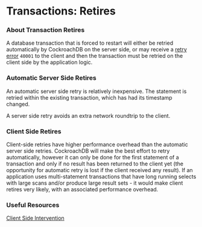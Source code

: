 # Transactions: Retires



### About Transaction Retires

A database transaction that is forced to restart will either be retried automatically by CockroachDB on the server side, or may receive a [retry error](https://www.cockroachlabs.com/docs/v21.2/error-handling-and-troubleshooting.html#transaction-retry-errors) `40001` to the client and then the transaction must be retried on the client side by the application logic.



### Automatic Server Side Retires

An automatic server side retry is relatively inexpensive. The statement is retried within the existing transaction, which has had its timestamp changed.

A server side retry avoids an extra network roundtrip to the client.



### Client Side Retires

Client-side retries have higher performance overhead than the automatic server side retries. CockroachDB will make the best effort to retry automatically, however it can only be done for the first statement of a transaction and only if no result has been returned to the client yet (the opportunity for automatic retry is lost if the client received any result). If an application uses multi-statement transactions that have long running selects with large scans and/or produce large result sets - it would make client retires very likely, with an associated performance overhead.



### Useful Resources

 [Client Side Intervention](https://www.cockroachlabs.com/docs/v21.2/transactions.html#client-side-intervention)

